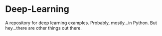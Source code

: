 # Deep-Learning
A repository for deep learning examples. Probably, mostly...in Python. But hey...there are other things out there. 
